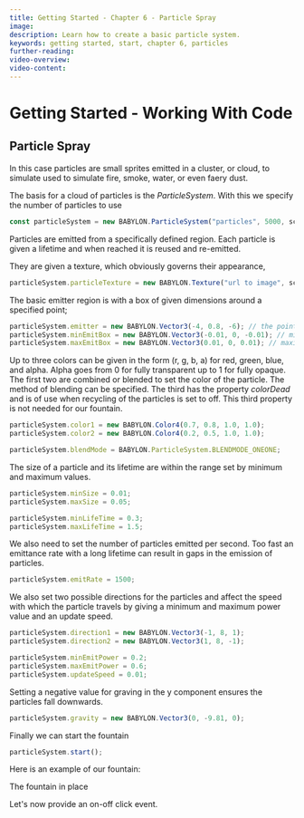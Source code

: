 ```yaml
---
title: Getting Started - Chapter 6 - Particle Spray
image: 
description: Learn how to create a basic particle system.
keywords: getting started, start, chapter 6, particles
further-reading:
video-overview:
video-content:
---
```


# Getting Started - Working With Code

## Particle Spray
In this case particles are small sprites emitted in a cluster, or cloud,  to simulate used to simulate fire, smoke, water, or even faery dust.

The basis for a cloud of particles is the *ParticleSystem*. With this we specify the number of particles to use 
```javascript
const particleSystem = new BABYLON.ParticleSystem("particles", 5000, scene);  //scene is optional
```

Particles are emitted from a specifically defined region. Each particle is given a lifetime and when reached it is reused and re-emitted.

They are given a texture, which obviously governs their appearance,

```javascript
particleSystem.particleTexture = new BABYLON.Texture("url to image", scene);
```

The basic emitter region is with a box of given dimensions around a specified point;
```javascript 
particleSystem.emitter = new BABYLON.Vector3(-4, 0.8, -6); // the point at the top of the fountain
particleSystem.minEmitBox = new BABYLON.Vector3(-0.01, 0, -0.01); // minimum box dimensions
particleSystem.maxEmitBox = new BABYLON.Vector3(0.01, 0, 0.01); // maximum box dimensions
```

Up to three colors can be given in the form (r, g, b, a) for red, green, blue, and alpha. Alpha goes from 0 for fully transparent up to 1 for fully opaque. The first two are combined or blended to set the color of the particle. The method of blending can be specified. The third has the property *colorDead* and is of use when recycling of the particles is set to off. This third property is not needed for our fountain.
```javascript
particleSystem.color1 = new BABYLON.Color4(0.7, 0.8, 1.0, 1.0);
particleSystem.color2 = new BABYLON.Color4(0.2, 0.5, 1.0, 1.0);

particleSystem.blendMode = BABYLON.ParticleSystem.BLENDMODE_ONEONE;
```

The size of a particle and its lifetime are within the range set by minimum and maximum values.
```javascript
particleSystem.minSize = 0.01;
particleSystem.maxSize = 0.05;

particleSystem.minLifeTime = 0.3;
particleSystem.maxLifeTime = 1.5;
```

We also need to set the number of particles emitted per second. Too fast an emittance rate with a long lifetime can result in gaps in the emission of particles.
```javascript
particleSystem.emitRate = 1500;
```

We also set two possible directions for the particles and affect the speed with which the particle travels by giving a minimum and maximum power value and an update speed.
```javascript
particleSystem.direction1 = new BABYLON.Vector3(-1, 8, 1);
particleSystem.direction2 = new BABYLON.Vector3(1, 8, -1);

particleSystem.minEmitPower = 0.2;
particleSystem.maxEmitPower = 0.6;
particleSystem.updateSpeed = 0.01;
```

Setting a negative value for graving in the y component ensures the particles fall downwards.
```javascript
particleSystem.gravity = new BABYLON.Vector3(0, -9.81, 0);
```

Finally we can start the fountain 
```javascript
particleSystem.start();
```

Here is an example of our fountain:

<Playground id="#TC31NV#4" title="A Basic Particle Fountain" description="Create a basic particle system as water spray." image="/img/playgroundsAndNMEs/gettingStartedParticleSpray1.jpg"/>

The fountain in place

<Playground id="#TC31NV#4" title="Add the Spray" description="Add the particle spray to our village." image="/img/playgroundsAndNMEs/gettingStartedParticleSpray2.jpg"/>

Let's now provide an on-off click event.